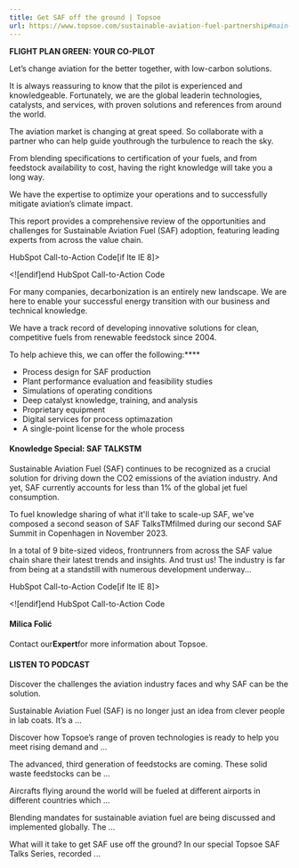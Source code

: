```yaml
---
title: Get SAF off the ground | Topsoe
url: https://www.topsoe.com/sustainable-aviation-fuel-partnership#main-content
---
```


**FLIGHT PLAN GREEN: YOUR CO-PILOT**

Let’s change aviation for the better together, with low-carbon solutions.

It is always reassuring to know that the pilot is experienced and knowledgeable. Fortunately, we are the global leaderin technologies, catalysts, and services, with proven solutions and references from around the world.

The aviation market is changing at great speed. So collaborate with a partner who can help guide youthrough the turbulence to reach the sky.

From blending specifications to certification of your fuels, and from feedstock availability to cost, having the right knowledge will take you a long way.

We have the expertise to optimize your operations and to successfully mitigate aviation’s climate impact.

This report provides a comprehensive review of the opportunities and challenges for Sustainable Aviation Fuel (SAF) adoption, featuring leading experts from across the value chain.

HubSpot Call-to-Action Code[if lte IE 8]><div id="hs-cta-ie-element"></div><![endif][](https://cta-redirect.hubspot.com/cta/redirect/2115834/ac027cb2-faf1-40b7-9496-aeae6c3f2875)end HubSpot Call-to-Action Code

For many companies, decarbonization is an entirely new landscape. We are here to enable your successful energy transition with our business and technical knowledge.

We have a track record of developing innovative solutions for clean, competitive fuels from renewable feedstock since 2004.

To help achieve this, we can offer the following:****

- Process design for SAF production
- Plant performance evaluation and feasibility studies
- Simulations of operating conditions
- Deep catalyst knowledge, training, and analysis
- Proprietary equipment
- Digital services for process optimazation
- A single-point license for the whole process

#### **Knowledge Special: SAF TALKSTM**

Sustainable Aviation Fuel (SAF) continues to be recognized as a crucial solution for driving down the CO2 emissions of the aviation industry. And yet, SAF currently accounts for less than 1% of the global jet fuel consumption.

To fuel knowledge sharing of what it'll take to scale-up SAF, we've composed a second season of SAF TalksTMfilmed during our second SAF Summit in Copenhagen in November 2023.

In a total of 9 bite-sized videos, frontrunners from across the SAF value chain share their latest trends and insights. And trust us! The industry is far from being at a standstill with numerous development underway...

HubSpot Call-to-Action Code[if lte IE 8]><div id="hs-cta-ie-element"></div><![endif][](https://cta-redirect.hubspot.com/cta/redirect/2115834/5fd25b69-0a44-45b7-8873-246d88b59d8c)end HubSpot Call-to-Action Code

#### Milica Folić

Contact our**Expert**for more information about Topsoe.

#### LISTEN TO PODCAST

Discover the challenges the aviation industry faces and why SAF can be the solution.

Sustainable Aviation Fuel (SAF) is no longer just an idea from clever people in lab coats. It’s a ...

Discover how Topsoe’s range of proven technologies is ready to help you meet rising demand and ...

The advanced, third generation of feedstocks are coming. These solid waste feedstocks can be ...

Aircrafts flying around the world will be fueled at different airports in different countries which ...

Blending mandates for sustainable aviation fuel are being discussed and implemented globally. The ...

What will it take to get SAF use off the ground? In our special Topsoe SAF Talks Series, recorded ...